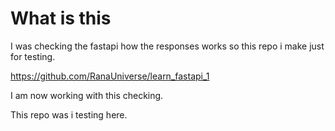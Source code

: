 
# What is this

I was checking the fastapi how the responses works so this repo i make just for testing.

https://github.com/RanaUniverse/learn_fastapi_1

I am now working with this checking.

This repo was i testing here.